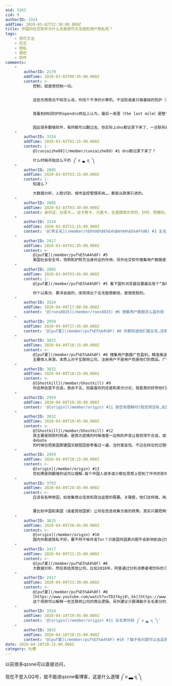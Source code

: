 ```yaml
---
aid: 3263
cid: 9
authorID: 3324
addTime: 2020-03-02T22:30:00.000Z
title: 中国的社交软件为什么总是想尽方法侵犯用户隐私呢？
tags:
    - 想尽方法
    - 社交
    - 隐私
    - 侵犯
    - 软件
comments:
    -
        authorID: 2179
        addTime: 2020-03-03T00:45:00.000Z
        content: >-
            控制，就是想控制一切。


            这些东西我也不知怎么说，你找个干净的计算机，不设防或者只做基础的防护（开个国外杀毒软件，一般防火墙防护），然后用代理软件翻墙……这现象是，一开始不会有DNS污染（用网站检测），但是很快大概几个小时后（视使用的频率广泛性而定），你就会发现DNS污染无论你换哪个浏览器都是普遍存在了，并不是DNS缓存的问题。


            我看到DNS防护的opendns网站上认为，最后一英里（the last mile）是整个系统最弱的部分，其实就是ISP想知道你去哪里。


            因此很多翻墙软件，虽然都可以翻过去，但实际上dns都记录下来了，一旦联系到实际情况，就很有可能建立起用户与事件的证据链条，后面的事情就不可设想了。
    -
        authorID: 3324
        addTime: 2020-03-03T01:15:00.000Z
        content: |-
            @[cunzaizhe09](/member/cunzaizhe09) #1 dns都记录下来了？

            什么时候开始这么干的 ༼ ಠ ▃ ಠೃ ༽
    -
        authorID: 2805
        addTime: 2020-03-03T03:15:00.000Z
        content: |-
            知道么？

            大数据分析，人脸识别，城市监控管理系统…，都是从欧美引进的。
    -
        authorID: 2805
        addTime: 2020-03-03T03:30:00.000Z
        content: 身份证，社保卡…，这卡那卡，凡是卡，全是跟西方学的，抄的，照搬的。
    -
        authorID: 3324
        addTime: 2020-03-03T11:15:00.000Z
        content: '@[李五毛](/member/%E6%9D%8E%E4%BA%94%E6%AF%9B) #3 五毛，美国没身份证 ༼ ಠ ▃ ಠೃ ༽'
    -
        authorID: 2417
        addTime: 2020-03-04T01:45:00.000Z
        content: >-
            @[puf夏](/member/puf%E5%A4%8F) #5
            美国社会安全号，驾照和护照充当身份证的作用，另外社交软件搜集用户数据是互联网公司的主要盈利手段，你以为谷歌FB不搜集吗。互联网公司有的是办法偷偷搜集你的数据。
    -
        authorID: 2805
        addTime: 2020-03-04T03:45:00.000Z
        content: |-
            @[puf夏](/member/puf%E5%A4%8F) #5 看下国外浏览器设置最后有个“由啥管理”提示，知道是个啥意思么？

            你个以美分、慕洋自居的，体现得比个五毛智商都低，是很丢脸的。
    -
        authorID: 3324
        addTime: 2020-04-09T17:00:00.000Z
        content: '@[roes8025](/member/roes8025) #6 搜集用户数据怎么盈利呢 ༼ ಠ ▃ ಠೃ ༽'
    -
        authorID: 2959
        addTime: 2020-04-09T17:45:00.000Z
        content: '@[puf夏](/member/puf%E5%A4%8F) #8 你都知道他们是五毛,还和他们争论,不是自讨没趣么'
    -
        authorID: 3832
        addTime: 2020-04-09T18:15:00.000Z
        content: >-
            @[puf夏](/member/puf%E5%A4%8F) #8 搜集用户数据广告盈利，精准推送是 fb Google Twitter
            主要收入来源。本质上对于互联网公司，注册用户不是用户而是他们的商品，广告商才是用户。国内国外一个狗样，不过国外隐私监管暂时领先于中国，当时隐私最严密的地方是欧洲，大力推进的理由本质上是为了限制美国的互联网寡头控制欧洲。
    -
        authorID: 3832
        addTime: 2020-04-09T18:15:00.000Z
        content: >-
            @[Ghostkill](/member/Ghostkill) #9
            你这种态度不合适，我自干五，但最喜欢的还是和美分讨论，我是真的好奇他们的想法是怎么样的，背后又有什么理由。
    -
        authorID: 2959
        addTime: 2020-04-09T19:30:00.000Z
        content: '@[origin](/member/origin) #11 那您有理解吗?我觉得没有,如果理解了,您就不会是自干五了'
    -
        authorID: 3832
        addTime: 2020-04-09T19:45:00.000Z
        content: >-
            @[Ghostkill](/member/Ghostkill) #12
            我主要是刚刚村网通，是西方疫情的时候墙里一边倒的声音让我觉得不合适，或许需要听不同角度的看法。我高中 public forum
            debate
            的时候也把美国那建国文献囫囵吞枣看过一遍，当时是盲信，不过在辩论的过程中越发觉得，两百年前的理论或许已经无比陈旧，修修补补无法应对现实世界多变带来的管理问题了。
    -
        authorID: 2959
        addTime: 2020-04-09T20:15:00.000Z
        content: >-
            @[origin](/member/origin) #13
            您如果是刚翻墙的话可以理解.每个中国人或多或少都在思想上受到了中共的影响,您应该推翻以前的认知,凭借墙外良好的言论环境,对所有东西重新认识.相信这样能让您少走很多弯路
    -
        authorID: 3793
        addTime: 2020-04-09T20:45:00.000Z
        content: >-
            应该有各种原因，如收集商业信息和政治监管的需要。关键是，他们这样做，用户也没办法，so why not?


            要比较中国和美国（或者其他国家）公司在信息收集方面的政策，其实只要把两个大公司的隐私条款书拉出来，比较一下，哪些多了，哪些缺了，哪些不一样，就知道了。
    -
        authorID: 3615
        addTime: 2020-04-09T20:45:00.000Z
        content: >-
            @[origin](/member/origin) #10
            国内外都是隐私不好。要不然干嘛开发Tor？只是国外因素问题不会影响到自己性命，国内就呵呵了
    -
        authorID: 2417
        addTime: 2020-04-09T22:15:00.000Z
        content: >-
            @[puf夏](/member/puf%E5%A4%8F) #8
            大数据分析，然后卖给其他公司，比如2018年，阿里通过分析消费者喝饮料的习惯，给可口可乐提供了一个樱桃味的配方，可口可乐好像给这个配方支付了1亿多美金
    -
        authorID: 2417
        addTime: 2020-04-09T23:30:00.000Z
        content: >-
            @[puf夏](/member/puf%E5%A4%8F) #8
            [https://www.youtube.com/watch?v=TD2fAyj8\_kk](https://www.youtube.com/watch?v=TD2fAyj8_kk)
            这个视频可以解释一些互联网公司的商业逻辑。另外建议少跟满脑子五毛美分的人讨论问题，这会极大的限制你对这个世界的认知，人类社会虽然存在意识形态竞争，但更多的时候还是复杂专业的技术性博弈。
    -
        authorID: 3324
        addTime: 2020-04-10T19:45:00.000Z
        content: '@[origin](/member/origin) #11 五毛草你妈 ༼ ಠ ▃ ಠೃ ༽'
    -
        authorID: 3832
        addTime: 2020-04-10T20:15:00.000Z
        content: '@[puf夏](/member/puf%E5%A4%8F) #19 ？脑子有问题可以去品葱治疗'
date: 2020-04-10T20:15:00.000Z
category: 吐槽
---
```


以前很多qzone可以直接访问，

现在不登入QQ号，就不能进qzone看博客，这是什么道理 ༼ ಠ ▃ ಠೃ ༽
